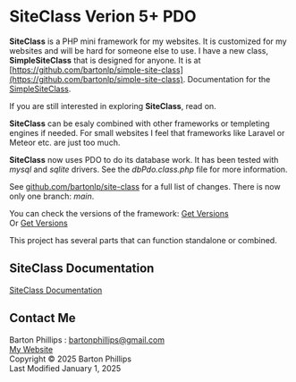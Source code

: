 # SiteClass Verion 5+ PDO

**SiteClass** is a PHP mini framework for my websites. It is customized for my websites and will be hard for someone else to use.
I have a new class, **SimpleSiteClass** that is designed for anyone. 
It is at [https://github.com/bartonlp/simple-site-class](https://github.com/bartonlp/simple-site-class). 
Documentation for the [SimpleSiteClass](https://bartonlp.github.io/simple-site-class/).

If you are still interested in exploring **SiteClass**, read on.

**SiteClass** can be esaly combined with other frameworks or templeting engines if needed. 
For small websites I feel that frameworks like Laravel or Meteor etc. are just too much.

**SiteClass** now uses PDO to do its database work. It has been tested with *mysql* and *sqlite* drivers.
See the *dbPdo.class.php* file for more information.

See [github.com/bartonlp/site-class](https://github.com/bartonlp/site-class) for a full list of changes.
There is now only one branch: *main*.

You can check the versions of the framework: [Get Versions](https://bartonphillips.com/articles/showVersions.php)  
Or [Get Versions](https://bartonlp.com/otherpages/getVersions.php)

This project has several parts that can function standalone or combined.  

## SiteClass Documentation 

[SiteClass Documentation](https://bartonlp.github.io/site-class)

## Contact Me

Barton Phillips : [bartonphillips@gmail.com](mailto://bartonphillips@gmail.com)  
[My Website](http://www.bartonphillips.com)  
Copyright &copy; 2025 Barton Phillips  
Last Modified January 1, 2025

